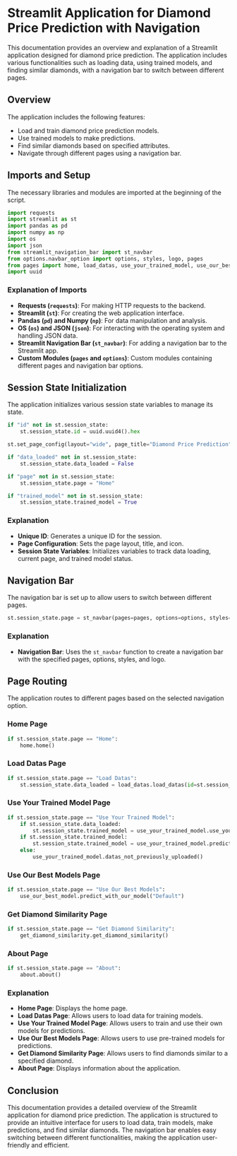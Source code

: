 # Streamlit Application for Diamond Price Prediction with Navigation

This documentation provides an overview and explanation of a Streamlit application designed for diamond price prediction. The application includes various functionalities such as loading data, using trained models, and finding similar diamonds, with a navigation bar to switch between different pages.

## Overview

The application includes the following features:
- Load and train diamond price prediction models.
- Use trained models to make predictions.
- Find similar diamonds based on specified attributes.
- Navigate through different pages using a navigation bar.

## Imports and Setup

The necessary libraries and modules are imported at the beginning of the script.

```python
import requests
import streamlit as st
import pandas as pd
import numpy as np
import os
import json
from streamlit_navigation_bar import st_navbar
from options.navbar_option import options, styles, logo, pages
from pages import home, load_datas, use_your_trained_model, use_our_best_model, about, get_diamond_similarity
import uuid
```

### Explanation of Imports
- **Requests (`requests`)**: For making HTTP requests to the backend.
- **Streamlit (`st`)**: For creating the web application interface.
- **Pandas (`pd`) and Numpy (`np`)**: For data manipulation and analysis.
- **OS (`os`) and JSON (`json`)**: For interacting with the operating system and handling JSON data.
- **Streamlit Navigation Bar (`st_navbar`)**: For adding a navigation bar to the Streamlit app.
- **Custom Modules (`pages` and `options`)**: Custom modules containing different pages and navigation bar options.

## Session State Initialization

The application initializes various session state variables to manage its state.

```python
if "id" not in st.session_state:
    st.session_state.id = uuid.uuid4().hex

st.set_page_config(layout="wide", page_title="Diamond Price Prediction", page_icon="💎", initial_sidebar_state="collapsed")

if "data_loaded" not in st.session_state:
    st.session_state.data_loaded = False

if "page" not in st.session_state:
    st.session_state.page = "Home"

if "trained_model" not in st.session_state:
    st.session_state.trained_model = True
```

### Explanation
- **Unique ID**: Generates a unique ID for the session.
- **Page Configuration**: Sets the page layout, title, and icon.
- **Session State Variables**: Initializes variables to track data loading, current page, and trained model status.

## Navigation Bar

The navigation bar is set up to allow users to switch between different pages.

```python
st.session_state.page = st_navbar(pages=pages, options=options, styles=styles, logo_path=logo)
```

### Explanation
- **Navigation Bar**: Uses the `st_navbar` function to create a navigation bar with the specified pages, options, styles, and logo.

## Page Routing

The application routes to different pages based on the selected navigation option.

### Home Page

```python
if st.session_state.page == "Home":
    home.home()
```

### Load Datas Page

```python
if st.session_state.page == "Load Datas":
    st.session_state.data_loaded = load_datas.load_datas(id=st.session_state.id)
```

### Use Your Trained Model Page

```python
if st.session_state.page == "Use Your Trained Model":
    if st.session_state.data_loaded:
        st.session_state.trained_model = use_your_trained_model.use_your_trained_model(st.session_state.id)
    if st.session_state.trained_model:
        st.session_state.trained_model = use_your_trained_model.predict_with_trained_model("ddb95b618c1349308f31b07154e3c1da")
    else:
        use_your_trained_model.datas_not_previously_uploaded()
```

### Use Our Best Models Page

```python
if st.session_state.page == "Use Our Best Models":
    use_our_best_model.predict_with_our_model("Default")
```

### Get Diamond Similarity Page

```python
if st.session_state.page == "Get Diamond Similarity":
    get_diamond_similarity.get_diamond_similarity()
```

### About Page

```python
if st.session_state.page == "About":
    about.about()
```

### Explanation
- **Home Page**: Displays the home page.
- **Load Datas Page**: Allows users to load data for training models.
- **Use Your Trained Model Page**: Allows users to train and use their own models for predictions.
- **Use Our Best Models Page**: Allows users to use pre-trained models for predictions.
- **Get Diamond Similarity Page**: Allows users to find diamonds similar to a specified diamond.
- **About Page**: Displays information about the application.

## Conclusion

This documentation provides a detailed overview of the Streamlit application for diamond price prediction. The application is structured to provide an intuitive interface for users to load data, train models, make predictions, and find similar diamonds. The navigation bar enables easy switching between different functionalities, making the application user-friendly and efficient.
